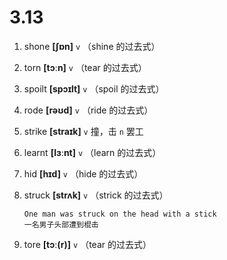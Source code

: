 # 3.13










1. shone **[ʃɒn]** `v` （shine 的过去式）

2. torn **[tɔːn]** `v` （tear 的过去式）

3. spoilt **[spɔɪlt]** `v` （spoil 的过去式）

4. rode **[rəʊd]** `v` （ride 的过去式）

5. strike **[straɪk]** `v` 撞，击 `n` 罢工

6. learnt **[lɜːnt]** `v` （learn 的过去式）

7. hid **[hɪd]** `v` （hide 的过去式）

8. struck **[strʌk]** `v` （strick 的过去式）
    ```
    One man was struck on the head with a stick
    一名男子头部遭到棍击
    ```

9. tore **[tɔː(r)]** `v` （tear 的过去式）
